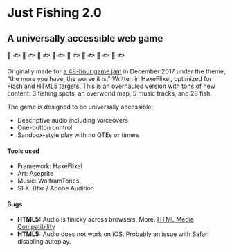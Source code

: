 # Just Fishing 2.0
##  A universally accessible web game
:tropical_fish: :fish: :tropical_fish: :fish: :tropical_fish: :fish: :tropical_fish: :fish: :tropical_fish: :fish: :tropical_fish: :fish: :tropical_fish: :fish: :tropical_fish: :fish:


Originally made for [a 48-hour game jam](https://ldjam.com/) in December 2017 under the theme, "the more you have, the worse it is." Written in HaxeFlixel, optimized for Flash and HTML5 targets. 
This is an overhauled version with tons of new content: 3 fishing spots, an overworld map, 5 music tracks, and 28 fish.

The game is designed to be universally accessible:
- Descriptive audio including voiceovers
- One-button control
- Sandbox-style play with no QTEs or timers


#### Tools used
- Framework: HaxeFlixel
- Art: Aseprite
- Music: WolframTones
- SFX: Bfxr / Adobe Audition


#### Bugs
- **HTML5:** Audio is finicky across browsers. More: [HTML Media Compatibility](https://developer.mozilla.org/en-US/docs/Web/HTML/Supported_media_formats#Browser_compatibility)
- **HTML5:** Audio does not work on iOS. Probably an issue with Safari disabling autoplay.

